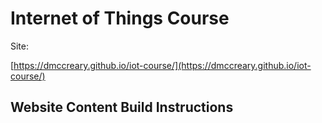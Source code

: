 # Internet of Things Course

Site:

[https://dmccreary.github.io/iot-course/](https://dmccreary.github.io/iot-course/)

## Website Content Build Instructions